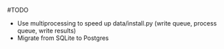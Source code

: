 #TODO

* Use multiprocessing to speed up data/install.py (write queue, process queue, write results)
* Migrate from SQLite to Postgres
